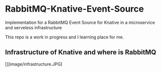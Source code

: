# RabbitMQ-Knative-Event-Source
Implementation for a RabbitMQ Event Source for Knative in a microservice and serveless infrastructure

This repo is a work in progress and I learning place for me. 

## Infrastructure of Knative and where is RabbitMQ
[][image/infrastructure.JPG]
